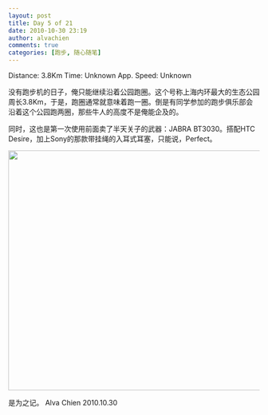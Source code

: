 ```yaml
---
layout: post
title: Day 5 of 21
date: 2010-10-30 23:19
author: alvachien
comments: true
categories: [跑步, 随心随笔]
---
```

Distance: 3.8Km
Time: Unknown
App. Speed: Unknown

没有跑步机的日子，俺只能继续沿着公园跑圈。这个号称上海内环最大的生态公园周长3.8Km，于是，跑圈通常就意味着跑一圈。倒是有同学参加的跑步俱乐部会沿着这个公园跑两圈，那些牛人的高度不是俺能企及的。

同时，这也是第一次使用前面卖了半天关子的武器：JABRA BT3030。搭配HTC Desire，加上Sony的那款带挂绳的入耳式耳塞，只能说，Perfect。

<a href="http://www.alvachien.com/alvablog/wp-content/uploads/2010/10/Capture.jpg"><img class="alignnone size-full wp-image-940" title="BT3030" src="http://www.alvachien.com/alvablog/wp-content/uploads/2010/10/Capture.jpg" alt="" width="640" height="481" /></a>

是为之记。
Alva Chien
2010.10.30
